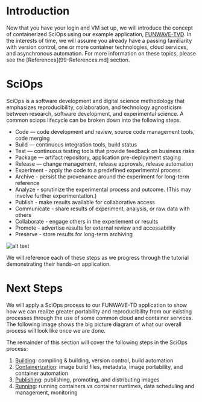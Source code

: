 # Introduction

Now that you have your login and VM set up, we will introduce the concept of containerized SciOps using our example application, [FUNWAVE-TVD](https://github.com/fengyanshi/FUNWAVE-TVD). In the interests of time, we will assume you already have a passing familiarity with version control, one or more container technologies, cloud services, and asynchronous automation. For more information on these topics, please see the [References](99-References.md] section.

# SciOps

SciOps is a software development and digital science methodology that emphasizes reproducibility, collaboration, and technology agnosticism between research, software development, and experimental science. A common sciops lifecycle can be broken down into the following steps.

* Code — code development and review, source code management tools, code merging
* Build — continuous integration tools, build status
* Test — continuous testing tools that provide feedback on business risks
* Package — artifact repository, application pre-deployment staging
* Release — change management, release approvals, release automation
* Experiment - apply the code to a predefined experimental process
* Archive - persist the provenance around the experiment for long-term reference
* Analyze - scrutinize the experimental process and outcome. (This may involve further experimentation.)
* Publish - make results available for collaborative access
* Communicate - share results of experiment, analysis, or raw data with others
* Collaborate - engage others in the experiement or results
* Promote - advertise results for external review and accessability
* Preserve - store results for long-term archiving

![alt text](sciops_big_picture.png "SciOps big picture diagram")

We will reference each of these steps as we progress through the tutorial demonstrating their hands-on application.



# Next Steps
We will apply a SciOps process to our FUNWAVE-TD application to show how we can realize greater portability and reproducibility from our existing processes through the use of some common cloud and container services. The following image shows the big picture diagram of what our overall process will look like once we are done.   



The remainder of this section will cover the following steps in the SciOps process:

1. [Building](notebooks/Build-and-Test.md): compiling & building, version control, build automation
2. [Containerization](notebooks/Containerization-and-Automation.md): image build files, metadata, image portability, and container automation
3. [Publishing](): publishing, promoting, and distributing images
4. [Running](): running containers vs container runtimes, data scheduling and management, monitoring
